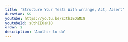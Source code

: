 ```yaml
---
title: 'Structure Your Tests With Arrange, Act, Assert'
duration: 55
youtube: https://youtu.be/sCthIEOaMI8
youtubeId: sCthIEOaMI8
order: 2
description: 'Another to do'
---
```

